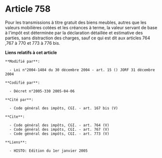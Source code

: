 # Article 758

Pour les transmissions à titre gratuit des biens meubles, autres que les valeurs mobilières cotées et les créances à terme,
la valeur servant de base à l'impôt est déterminée par la déclaration détaillée et estimative des parties, sans distraction
des charges, sauf ce qui est dit aux articles 764
,767 à 770 et 773 à 776 bis.

**Liens relatifs à cet article**

	**Modifié par**:

	  - Loi n°2004-1484 du 30 décembre 2004 - art. 15 () JORF 31 décembre 2004

	**Codifié par**:

	  - Décret n°2005-330 2005-04-06

	**Cité par**:

	  - Code général des impôts, CGI. - art. 167 bis (V)

	**Cite**:

	  - Code général des impôts, CGI. - art. 764 (V)
	  - Code général des impôts, CGI. - art. 767 (V)
	  - Code général des impôts, CGI. - art. 773 (V)

	**Liens**:

	  - HISTO: Edition du 1er janvier 2005
